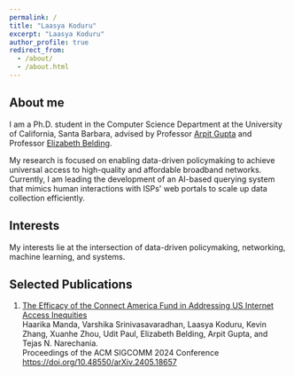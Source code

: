 ```yaml
---
permalink: /
title: "Laasya Koduru"
excerpt: "Laasya Koduru"
author_profile: true
redirect_from: 
  - /about/
  - /about.html
---
```


About me
------
I am a Ph.D. student in the Computer Science Department at the University of California, Santa Barbara, advised by Professor [Arpit Gupta](https://sites.cs.ucsb.edu/~arpitgupta/) and Professor [Elizabeth Belding](https://ebelding.cs.ucsb.edu).

My research is focused on enabling data-driven policymaking to achieve universal access to high-quality and affordable broadband networks. Currently, I am leading the development of an AI-based querying system that mimics human interactions with ISPs' web portals to scale up data collection efficiently.


Interests
------
My interests lie at the intersection of data-driven policymaking, networking, machine learning, and systems.  

Selected Publications
------
1. [The Efficacy of the Connect America Fund in Addressing US Internet Access Inequities](
https://doi.org/10.48550/arXiv.2405.18657) <br />
    Haarika Manda, Varshika Srinivasavaradhan, Laasya Koduru, Kevin Zhang, Xuanhe Zhou, Udit Paul, Elizabeth Belding, Arpit Gupta, and Tejas N. Narechania. <br />
    Proceedings of the ACM SIGCOMM 2024 Conference  <br />
    https://doi.org/10.48550/arXiv.2405.18657 <br />
